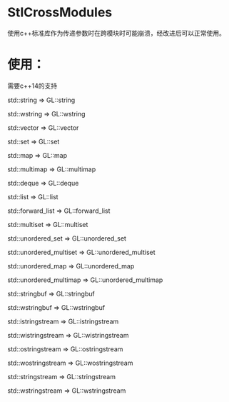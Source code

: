 # StlCrossModules
使用c++标准库作为传递参数时在跨模块时可能崩溃，经改进后可以正常使用。


# 使用：
需要c++14的支持

std::string   => GL::string

std::wstring   => GL::wstring

std::vector   => GL::vector

std::set      => GL::set

std::map      => GL::map

std::multimap => GL::multimap

std::deque    => GL::deque

std::list     => GL::list

std::forward_list       => GL::forward_list

std::multiset           => GL::multiset

std::unordered_set      => GL::unordered_set

std::unordered_multiset => GL::unordered_multiset

std::unordered_map      => GL::unordered_map

std::unordered_multimap => GL::unordered_multimap

std::stringbuf          => GL::stringbuf     

std::wstringbuf         => GL::wstringbuf    

std::istringstream      => GL::istringstream 

std::wistringstream     => GL::wistringstream

std::ostringstream      => GL::ostringstream 

std::wostringstream     => GL::wostringstream

std::stringstream       => GL::stringstream  

std::wstringstream      => GL::wstringstream 
